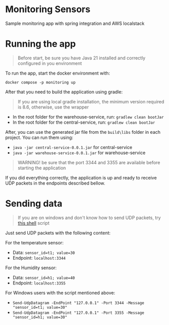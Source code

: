 # Monitoring Sensors

Sample monitoring app with spring integration and AWS localstack

# Running the app

> Before start, be sure you have Java 21 installed and correctly configured in you environment

To run the app, start the docker environment with:

```shell
docker compose -p monitoring up
```

After that you need to build the application using gradle:

> If you are using local gradle installation, the minimum version required is 8.6, otherwise, use the wrapper

- In the root folder for the warehouse-service, run: `gradlew clean bootJar`
- In the root folder for the central-service, run: `gradlew clean bootJar`

After, you can use the generated jar file from the `build\libs` folder in each project. You can run them using:

- `java -jar central-service-0.0.1.jar` for central-service
- `java -jar warehouse-service-0.0.1.jar` for warehouse-service

> WARNING! be sure that the port 3344 and 3355 are available before starting the application

If you did everything correctly, the application is up and ready to receive UDP packets in the endpoints described bellow.

# Sending data

> If you are on windows and don't know how to send UDP packets, try [this shell](https://gist.github.com/PeteGoo/21a5ab7636786670e47c) script

Just send UDP packets with the following content:

For the temperature sensor:
- Data: `sensor_id=t1; value=30`
- Endpoint: `localhost:3344`
  
For the Humidity sensor:
- Data: `sensor_id=h1; value=40`
- Endpoint: `localhost:3355`

For Windows users with the script mentioned above:
- `Send-UdpDatagram -EndPoint "127.0.0.1" -Port 3344 -Message "sensor_id=t1; value=30"`
- `Send-UdpDatagram -EndPoint "127.0.0.1" -Port 3355 -Message "sensor_id=h1; value=30"`
